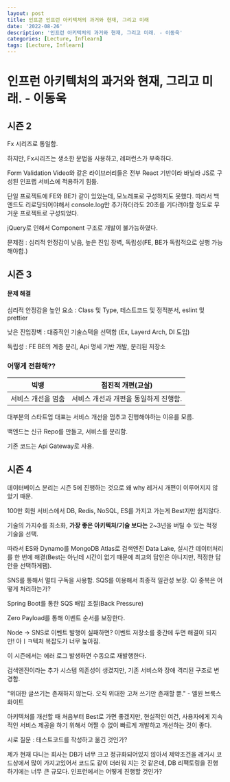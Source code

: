 ```yaml
---
layout: post
title: 인프콘 인프런 아키텍처의 과거와 현재, 그리고 미래
date: '2022-08-26'
description: '인프런 아키텍처의 과거와 현재, 그리고 미래. - 이동욱'
categories: [Lecture, Inflearn]
tags: [Lecture, Inflearn]
---
```

# 인프런 아키텍처의 과거와 현재, 그리고 미래. - 이동욱

## 시즌 2

Fx 시리즈로 통일함.

하지만, Fx시리즈는 생소한 문법을 사용하고, 레퍼런스가 부족하다.

Form Validation Video와 같은 라이브러리들은 전부 React 기반이라 바닐라 JS로 구성된 인프랩 서비스에 적용하기 힘듦.

단일 프로젝트에 FE와 BE가 같이 있었는데, 모노레포로 구성하지도 못했다. 따라서 백엔드도 리로딩되어야해서 console.log만 추가하더라도 20초를 기다려야할 정도로 무거운 프로젝트로 구성되었다.

jQuery로 인해서 Component 구조로 개발이 불가능하였다.

문제점 : 심리적 안정감이 낮음, 높은 진입 장벽, 독립성(FE, BE가 독립적으로 실행 가능해야함.)

## 시즌 3

#### 문제 해결

심리적 안정감을 높인 요소 : Class 및 Type, 테스트코드 및 정적분서, eslint 및 prettier

낮은 진입장벽 : 대중적인 기술스택을 선택함 (Ex, Layerd Arch, DI 도입)

독립성 : FE BE의 계층 분리, Api 명세 기반 개발, 분리된 저장소

### 어떻게 전환해??

| 빅뱅               | 점진적 개편(교살)                     |
| ------------------ | ------------------------------------- |
| 서비스 개선을 멈춤 | 서비스 개선과 개편을 동일하게 진행함. |

대부분의 스타트업 대표는 서비스 개선을 멈추고 진행해야하는 이유를 모름.

백엔드는 신규 Repo를 만들고, 서비스를 분리함.

기존 코드는 Api Gateway로 사용.

## 시즌 4

데이터베이스 분리는 시즌 5에 진행하는 것으로 왜 why 레거시 개편이 이루어지지 않았기 때문.

100만 회원 서비스에서 DB, Redis, NoSQL, ES를 가지고 가는게 Best지만 쉽지않다.

기술의 가지수를 최소화, **가장 좋은 아키텍처/기술 보다는** 2~3년을 버틸 수 있는 적정 기술을 선택.

따라서 ES와 Dynamo를 MongoDB Atlas로 검색엔진 Data Lake, 실시간 데이터처리를 한 번에 해결(Best는 아닌데 시간이 없기 때문에 최고의 답안은 아니지만, 적정한 답안을 선택하게됌).

SNS를 통해서 멀티 구독을 사용함. SQS를 이용해서 최종적 일관성 보장. Q) 중복은 어떻게 처리하는가?

Spring Boot를 통한 SQS 배압 조절(Back Pressure) 

Zero Payload를 통해 이벤트 순서를 보장한다.

Node -> SNS로 이벤트 발행이 실패하면? 이벤트 저장소를 중간에 두면 해결이 되지만! 아ㅣㅋ텍처 복잡도가 너무 높아짐.

이 시즌에서는 에러 로그 발생하면 수동으로 재발행한다.

검색엔진이라는 추가 시스템 의존성이 생겼지만, 기존 서비스와 장애 격리된 구조로 변경함.

"위대한 글쓰기는 존재하지 않는다. 오직 위대한 고쳐 쓰기만 존재할 뿐." - 엘윈 브룩스 화이트

아키텍처를 개선할 때 처음부터 Best로 가면 좋겠지만, 현실적인 여건, 사용자에게 지속적인 서비스 제공을 하기 위해서 어쩔 수 없이 빠르게 개발하고 개선하는 것이 좋다.

시로 질문 : 테스트코드를 작성하고 옮긴 것인가?

제가 현재 다니는 회사는 DB가 너무 크고 정규화되어있지 않아서 제약조건을 레거시 코드상에서 많이 가지고있어서 코드도 같이 더러워 지는 것 같은데, DB 리팩토링을 진행하기에는 너무 큰 규모다. 인프런에서는 어떻게 진행할 것인가?
